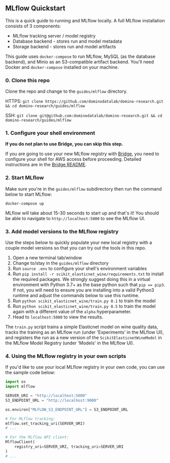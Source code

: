 ## MLflow Quickstart

This is a quick guide to running and MLflow locally. A full MLflow
installation consists of 3 components:

* MLflow tracking server / model registry
* Database backend -  stores run and model metadata
* Storage backend - stores run and model artifacts

This guide uses `docker-compose` to run MLflow, MySQL (as the database backend),
and Minio as an S3-compatible artifact backend. You'll need Docker and `docker-compose`
installed on your machine.

### 0. Clone this repo

Clone the repo and change to the `guides/mlflow` directory.

HTTPS:  `git clone https://github.com/dominodatalab/domino-research.git && cd domino-research/guides/mlflow`

SSH:  `git clone git@github.com:dominodatalab/domino-research.git && cd domino-research/guides/mlflow`

### 1. Configure your shell environment

**If you do not plan to use Bridge, you can skip this step.**

If you are going to use your new MLflow registry with
[Bridge](https://github.com/dominodatalab/domino-research/tree/main/bridge),
you need to configure your shell for AWS access before proceeding.
Detailed instructions are in the
[Bridge README](https://github.com/dominodatalab/domino-research/tree/main/bridge).

### 2. Start MLflow

Make sure you're in the `guides/mlflow` subdirectory then
run the command below to start MLflow:

```
docker-compose up
```

MLflow will take about 15-30 seconds to start up and that's it!
You should be able to navigate to `http://localhost:5000` to see
the MLflow UI.

### 3. Add model versions to the MLflow registry

Use the steps below to quickly populate your new local registry
with a couple model versions so that you can try out the tools in this repo.

1. Open a new terminal tab/window
2. Change to/stay in the `guides/mlflow` directory
3. Run `source .env` to configure your shell's environment variables
4. Run `pip install -r scikit_elasticnet_wine/requirements.txt` to install the required packages. We strongly suggest doing this in a virtual environment with Python 3.7+ as the base python such that `pip == pip3`. If not, you will need to ensure you are installing into a valid Python3 runtime and adjust the commands below to use this runtime.
5. Run `python scikit_elasticnet_wine/train.py 0.1` to train the model
6. Run `python scikit_elasticnet_wine/train.py 0.5` to train the model
   again with a different value of the `alpha` hyperparameter.
7. Head to `localhost:5000` to view the results.

The `train.py` script trains a simple Elasticnet model on wine quality data,
tracks the training as an MLflow run (under 'Experiments' in the MLflow UI),
and registers  the run as a new version of the `ScikitElasticnetWineModel`
in the MLflow Model Registry (under 'Models' in the MLflow UI).

### 4. Using the MLflow registry in your own scripts

If you'd like to use your local MLflow registry in your own code,
you can use the sample code below:

```python
import os
import mlflow

SERVER_URI = "http://localhost:5000"
S3_ENDPOINT_URL = "http://localhost:9000"

os.environ["MLFLOW_S3_ENDPOINT_URL"] = S3_ENDPOINT_URL

# For MLflow tracking:
mlflow.set_tracking_uri(SERVER_URI)
# ...

# For the MLflow API client:
MlflowClient(
    registry_uri=SERVER_URI, tracking_uri=SERVER_URI
)
# ...
```